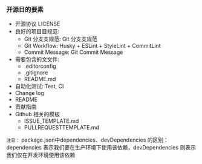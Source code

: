 ### 开源目的要素

- 开源协议 LICENSE 
- 良好的项⽬目规范:
  - Git 分⽀支规范:  Git 分⽀支规范
  - Git Workflow: Husky + ESLint + StyleLint + CommitLint 
  - Commit Message: Git Commit Message
- 需要包含的⽂文件: 
  - .editorconfig
  - .gitignore 
  - README.md 
- 自动化测试: Test, CI 
- Change log 
- README 
- 贡献指南
- Github 相关的模板 
  - ISSUE_TEMPLATE.md 
  - PULLREQUESTTEMPLATE.md 


`注意：` package.json中dependencies、devDependencies 的区别：dependencies 表示我们要在生产环境下使用该依赖，devDependencies 则表示我们仅在开发环境使用该依赖

